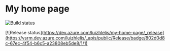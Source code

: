 # My home page

[![Build status](https://dev.azure.com/luizhlelis/my-home-page/_apis/build/status/my-home-page)](https://dev.azure.com/luizhlelis/my-home-page/_build/latest?definitionId=1)

[![Release status](https://dev.azure.com/luizhlelis/my-home-page/_release](https://vsrm.dev.azure.com/luizhlelis/_apis/public/Release/badge/802d0d8c-67ec-4f54-b6c5-a23808eb5de8/1/1)
